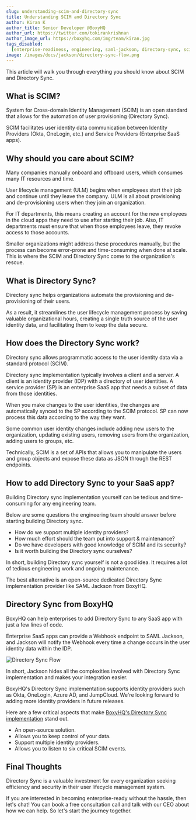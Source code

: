 ```yaml
---
slug: understanding-scim-and-directory-sync
title: Understanding SCIM and Directory Sync
author: Kiran K
author_title: Senior Developer @BoxyHQ
author_url: https://twitter.com/tokirankrishnan
author_image_url: https://boxyhq.com/img/team/kiran.jpg
tags_disabled:
  [enterprise-readiness, engineering, saml-jackson, directory-sync, scim]
image: /images/docs/jackson/directory-sync-flow.png
---
```


This article will walk you through everything you should know about SCIM and Directory Sync.

## What is SCIM?

System for Cross-domain Identity Management (SCIM) is an open standard that allows for the automation of user provisioning (Directory Sync).

SCIM facilitates user identity data communication between Identity Providers (Okta, OneLogin, etc.) and Service Providers (Enterprise SaaS apps).

## Why should you care about SCIM?

Many companies manually onboard and offboard users, which consumes many IT resources and time.

User lifecycle management (ULM) begins when employees start their job and continue until they leave the company. ULM is all about provisioning and de-provisioning users when they join an organization.

For IT departments, this means creating an account for the new employees in the cloud apps they need to use after starting their job. Also, IT departments must ensure that when those employees leave, they revoke access to those accounts.

Smaller organizations might address these procedures manually, but the process can become error-prone and time-consuming when done at scale. This is where the SCIM and Directory Sync come to the organization's rescue.

## What is Directory Sync?

Directory sync helps organizations automate the provisioning and de-provisioning of their users.

As a result, it streamlines the user lifecycle management process by saving valuable organizational hours, creating a single truth source of the user identity data, and facilitating them to keep the data secure.

## How does the Directory Sync work?

Directory sync allows programmatic access to the user identity data via a standard protocol (SCIM).

Directory sync implementation typically involves a client and a server. A client is an identity provider (IDP) with a directory of user identities. A service provider (SP) is an enterprise SaaS app that needs a subset of data from those identities.

When you make changes to the user identities, the changes are automatically synced to the SP according to the SCIM protocol. SP can now process this data according to the way they want.

Some common user identity changes include adding new users to the organization, updating existing users, removing users from the organization, adding users to groups, etc.

Technically, SCIM is a set of APIs that allows you to manipulate the users and group objects and expose these data as JSON through the REST endpoints.

## How to add Directory Sync to your SaaS app?

Building Directory sync implementation yourself can be tedious and time-consuming for any engineering team.

Below are some questions the engineering team should answer before starting building Directory sync.

- How do we support multiple identity providers?
- How much effort should the team put into support & maintenance?
- Do we have developers with good knowledge of SCIM and its security?
- Is it worth building the Directory sync ourselves?

In short, building Directory sync yourself is not a good idea. It requires a lot of tedious engineering work and ongoing maintenance.

The best alternative is an open-source dedicated Directory Sync implementation provider like SAML Jackson from BoxyHQ.

## Directory Sync from BoxyHQ

BoxyHQ can help enterprises to add Directory Sync to any SaaS app with just a few lines of code.

Enterprise SaaS apps can provide a Webhook endpoint to SAML Jackson, and Jackson will notify the Webhook every time a change occurs in the user identity data within the IDP.

![Directory Sync Flow](/images/docs/jackson/directory-sync-flow.png)

In short, Jackson hides all the complexities involved with Directory Sync implementation and makes your integration easier.

BoxyHQ's Directory Sync implementation supports identity providers such as Okta, OneLogin, Azure AD, and JumpCloud. We're looking forward to adding more identity providers in future releases.

Here are a few critical aspects that make [BoxyHQ's Directory Sync implementation](/docs/directory-sync/overview) stand out.

- An open-source solution.
- Allows you to keep control of your data.
- Support multiple identity providers.
- Allows you to listen to six critical SCIM events.

## Final Thoughts

Directory Sync is a valuable investment for every organization seeking efficiency and security in their user lifecycle management system.

If you are interested in becoming enterprise-ready without the hassle, then let's chat! You can book a free consultation call and talk with our CEO about how we can help. So let's start the journey together.

